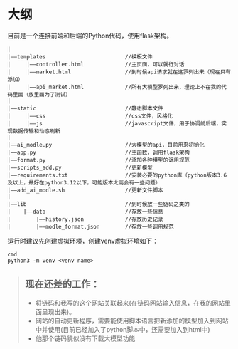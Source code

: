 # 大纲
  目前是一个连接前端和后端的Python代码，使用flask架构。
  ```
  |
  |——templates                         //模板文件
  |     |——controller.html             //主页面，可以就行对话
  |     |——market.html                 //到时候api请求就在这罗列出来（现在只有添加）
  |     |——api_market.html             //所有大模型罗列出来，理论上不在我的代码里面（放里面为了测试）
  |
  |——static                            //静态脚本文件
  |     |——css                         //css文件，风格化
  |     |——js                          //javascript文件，用于协调前后端，实现数据传输和动态刷新
  |
  |——ai_modle.py                       //大模型的api，目前用来初始化
  |——app.py                            //主函数，调用flask架构
  |——format.py                         //添加各种模型的调用规范
  |——scripts_add.py                    //更新模型
  |——requirements.txt                  //安装必要的python库（python版本3.6及以上，最好在python3.12以下，可能版本太高会有一些问题）
  |——add_ai_modle.sh                   //更新文件脚本
  |
  |——lib                               //到时候放一些链码之类的
  |    |——data                         //存放一些信息
  |        |——history.json             //存放历史记录
  |        |——modle_format.json        //存放一些调用规范
  ```

  运行时建议先创建虚拟环境，创建venv虚拟环境如下：
  ```
  cmd
  python3 -m venv <venv name>
  ```


  > ## 现在还差的工作：
  > + 将链码和我写的这个网站关联起来(在链码网站输入信息，在我的网站里面呈现出来)。
  > + 网站的自动更新程序，需要能使用脚本语言把新添加的模型加入到网站中并使用(目前已经加入了python脚本中，还需要加入到html中)
  > + 他那个链码貌似没有下载大模型功能
